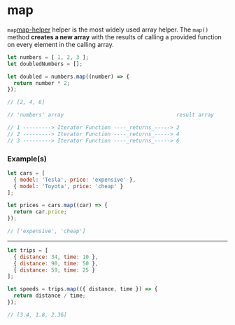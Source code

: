# map

`map`[map-helper] helper is the most widely used array helper. The `map()` method **creates a new array** with the results of calling a provided function on every element in the calling array.

```js
let numbers = [ 1, 2, 3 ];
let doubledNumbers = [];

let doubled = numbers.map((number) => {
  return number * 2;
});

// [2, 4, 6]
```

```js
// 'numbers' array                                    result array

// 1 ---------> Iterator Function ----_returns_-----> 2
// 2 ---------> Iterator Function ----_returns_-----> 4
// 3 ---------> Iterator Function ----_returns_-----> 6
```

### Example(s)

```js
let cars = [
  { model: 'Tesla', price: 'expensive' },
  { model: 'Toyota', price: 'cheap' }
];

let prices = cars.map((car) => {
  return car.price;
});

// ['expensive', 'cheap']
```

---

```js
let trips = [
  { distance: 34, time: 10 },
  { distance: 90, time: 50 },
  { distance: 59, time: 25 }
];

let speeds = trips.map(({ distance, time }) => {
  return distance / time;
});

// [3.4, 1.8, 2.36]
```


[map-helper]: https://developer.mozilla.org/en-US/docs/Web/JavaScript/Reference/Global_Objects/Array/map
